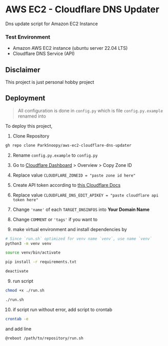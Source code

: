 
# AWS EC2 - Cloudflare DNS Updater

Dns update script for Amazon EC2 Instance


### Test Environment
* Amazon AWS EC2 instance (ubuntu server 22.04 LTS)
* Cloudflare DNS Service (API)

## Disclaimer

This project is just personal hobby project


## Deployment

> All configuration is done in `config.py`
> which is file `config.py.example` renamed into

To deploy this project, 


1. Clone Repository

```bash
gh repo clone ParkSnoopy/aws-ec2-cloudflare-dns-updater
```

2. Rename `config.py.example` to `config.py`

3. Go to [Cloudflare Dashboard](https://dash.cloudflare.com/) > Overview > Copy Zone ID 

4. Replace value `CLOUDFLARE_ZONEID = "paste zone id here"`

5. Create API token according to [this Cloudflare Docs](https://developers.cloudflare.com/fundamentals/api/get-started/create-token/)

6. Replace value `CLOUDFLARE_DNS_EDIT_APIKEY = "paste cloudflare api token here"`

7. Change `'name'` of each `TARGET_DNSINFOS` into **Your Domain Name**

8. Change `COMMENT` or `'tags'` if you want to

9. make virtual environment and install dependencies by

```bash
# Since `run.sh` optimized for venv name `venv`, use name `venv`
python3 -m venv venv

source venv/bin/activate

pip install -r requirements.txt

deactivate
```

9. run script

```bash
chmod +x ./run.sh

./run.sh
```

10. if script run without error, add script to crontab

```bash
crontab -e
```

and add line

```nano
@reboot /path/to/repository/run.sh
```
